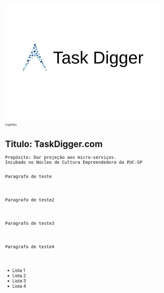 <img src="TaskDigger.jpg">
<br><span style="font-size: xx-small"> Logotipo </span>
<h1>Titulo: TaskDigger.com</h1>
<pre>Propósito: Dar projeção aos micro-serviços.
Incubado no Núcleo de Cultura Empreendedora da PUC-SP


<p>Paragrafo de teste</p>

<p>Paragrafo de teste2</p>

<p>Paragrafo de teste3</p>

<p>Paragrafo de teste4</p>

</pre>

<ul>
<li>Lista 1</li>
<li>Lista 2</li>
<li>Lista 3</li>
<li>Lista 4</li>
</ul>
